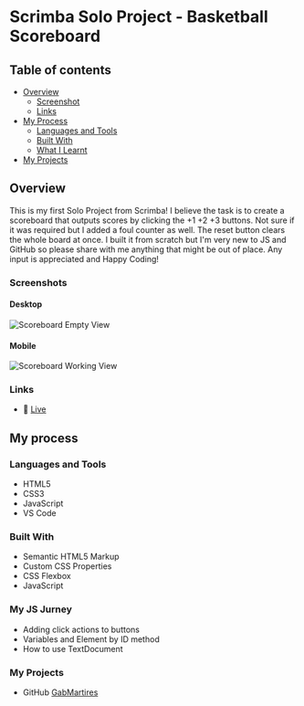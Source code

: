 # Scrimba Solo Project - Basketball Scoreboard

## Table of contents

- [Overview](#overview)
  - [Screenshot](#screenshot)
  - [Links](#links)
- [My Process](#my-process)
  - [Languages and Tools](#languages-and-tools)
  - [Built With](#built-with)
  - [What I Learnt](#my-js-jurney)  
- [My Projects](#my-projects)

## Overview
This is my first Solo Project from Scrimba! I believe the task is to create a scoreboard that outputs scores by clicking the +1 +2 +3 buttons. Not sure if it was required but I added a foul counter as well. The reset button clears the whole board at once. I built it from scratch but I'm very new to JS and GitHub so please share with me anything that might be out of place. Any input is appreciated and Happy Coding!
### Screenshots

#### Desktop

![Scoreboard Empty View](https://github.com/gabmartires/SoloProject-Scoreboard/raw/master/Solo-Project-Basketball-Scoreboard-Desktop.png)

#### Mobile

![Scoreboard Working View](https://github.com/gabmartires/SoloProject-Scoreboard/raw/master/Solo-Project-Basketball-Scoreboard-Mobile.png)

### Links

- 🔗 [Live](https://scrimba-basketballscoreboard.netlify.app)

## My process

### Languages and Tools

- HTML5
- CSS3
- JavaScript
- VS Code

### Built With

- Semantic HTML5 Markup
- Custom CSS Properties
- CSS Flexbox
- JavaScript

### My JS Jurney

- Adding click actions to buttons
- Variables and Element by ID method
- How to use TextDocument

### My Projects
- GitHub [GabMartires](https://github.com/gabmartires)